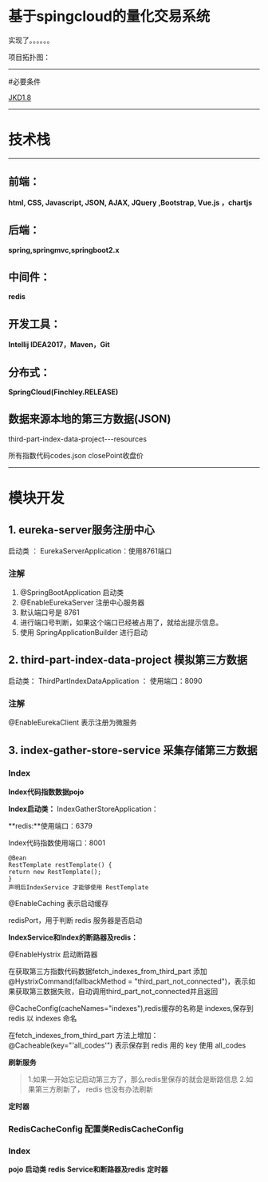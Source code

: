 # 基于spingcloud的量化交易系统

实现了。。。。。。

项目拓扑图：

----------

#必要条件

[JKD1.8](https://www.oracle.com/technetwork/java/javase/downloads/index.html)

----------

# 技术栈

----------

## 前端：

**html, CSS, Javascript, JSON, AJAX, JQuery ,Bootstrap, Vue.js ，chartjs**

## 后端：
**spring,springmvc,springboot2.x**

## 中间件：
**redis**

## 开发工具：
**Intellij IDEA2017，Maven，Git**

## 分布式：
**SpringCloud(Finchley.RELEASE)**

## 数据来源本地的第三方数据(JSON)

third-part-index-data-project---resources

所有指数代码codes.json  closePoint收盘价

----------

# 模块开发

## 1. eureka-server服务注册中心

启动类 ： EurekaServerApplication：使用8761端口

### 注解

1. @SpringBootApplication 启动类
2. @EnableEurekaServer 注册中心服务器
3. 默认端口号是 8761
4. 进行端口号判断，如果这个端口已经被占用了，就给出提示信息。
5. 使用 SpringApplicationBuilder 进行启动


## 2. third-part-index-data-project 模拟第三方数据

启动类： ThirdPartIndexDataApplication ： 使用端口：8090



### 注解

 @EnableEurekaClient 表示注册为微服务


## 3. index-gather-store-service 采集存储第三方数据

### Index
**Index代码指数数据pojo**

**Index启动类：** IndexGatherStoreApplication： 

**redis:**使用端口：6379

Index代码指数使用端口：8001  
    
    @Bean
    RestTemplate restTemplate() {
    return new RestTemplate();
    }
    声明后IndexService 才能够使用 RestTemplate

@EnableCaching 表示启动缓存

redisPort，用于判断 redis 服务器是否启动


**IndexService和Index的断路器及redis：**

@EnableHystrix 启动断路器

在获取第三方指数代码数据fetch_indexes_from_third_part 添加@HystrixCommand(fallbackMethod = "third_part_not_connected")，表示如果获取第三数据失败，自动调用third_part_not_connected并且返回

@CacheConfig(cacheNames="indexes"),redis缓存的名称是 indexes,保存到 redis 以 indexes 命名

在fetch_indexes_from_third_part 方法上增加：@Cacheable(key="'all_codes'") 表示保存到 redis 用的 key 使用 all_codes


**刷新服务**

> 1.如果一开始忘记启动第三方了，那么redis里保存的就会是断路信息
> 2.如果第三方刷新了， redis 也没有办法刷新



**定时器**



### RedisCacheConfig 配置类RedisCacheConfig


### Index
**pojo**
**启动类**
**redis**
**Service和断路器及redis**
**定时器**

##